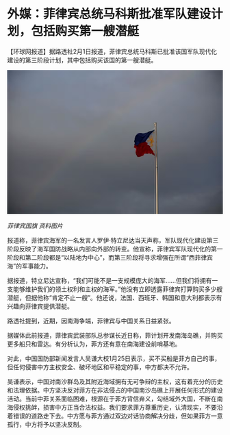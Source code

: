 # 外媒：菲律宾总统马科斯批准军队建设计划，包括购买第一艘潜艇

【环球网报道】据路透社2月1日报道，菲律宾总统马科斯已批准该国军队现代化建设的第三阶段计划，其中包括购买该国的第一艘潜艇。

![0505f36bc46a54af5c689f548f63ebcf.jpg](https://raw.githubusercontent.com/qqhsx/qqnews_image/main/2024/02/01/外媒：菲律宾总统马科斯批准军队建设计划，包括购买第一艘潜艇/0505f36bc46a54af5c689f548f63ebcf.jpg)

 _菲律宾国旗 资料图片_

报道称，菲律宾海军的一名发言人罗伊·特立尼达当天声称，军队现代化建设第三阶段反映了海军国防战略从内部向外部的转变。他宣称，菲律宾军队现代化的第一阶段和第二阶段都是“以陆地为中心”，而第三阶段将寻求增强在所谓“西菲律宾海”的军事能力。

据报道，特立尼达宣称，“我们可能不是一支规模庞大的海军……但我们将拥有一支能够维护我们的领土权利和主权的海军。”他没有立即透露菲律宾打算购买多少艘潜艇，但据他称“肯定不止一艘”。他还说，法国、西班牙、韩国和意大利都表示有兴趣向菲律宾提供潜艇。

路透社提到，近期，因南海争端，菲律宾与中国关系日益紧张。

据媒体此前报道，菲律宾武装部队总参谋长近日称，菲计划开发南海岛礁，并购买更多船只和雷达。有分析认为，菲方还有意在南海建设前哨基地。

对此，中国国防部新闻发言人吴谦大校1月25日表示，买不买船是菲方自己的事，但任何侵害中方主权安全、破坏地区和平稳定的事，中方都决不允许。

吴谦表示，中国对南沙群岛及其附近海域拥有无可争辩的主权，这有着充分的历史和法理依据。中方坚决反对菲方在非法侵占的中国南沙岛礁上开展任何形式的建设活动。当前中菲关系面临困难，根源在于菲方背信弃义，勾结域外大国，不断在南海侵权挑衅，损害中方正当合法权益。我们要求菲方尊重历史，认清现实，不要沿着错误的道路走下去。中方愿与菲方通过双边对话协商解决分歧，但如果菲方一意孤行，中方将予以坚决反制。

